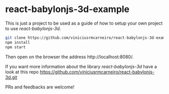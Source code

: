 # react-babylonjs-3d-example
This is just a project to be used as a guide of how to setup your own project to use *react-babylonjs-3d*.

```bash
git clone https://github.com/viniciusrmcarneiro/react-babylonjs-3d-example.git
npm install
npm start
```
Then open on the browser the address http://localhost:8080/.

If you want more information about the library *react-babylonjs-3d* have a look at this repo <https://github.com/viniciusrmcarneiro/react-babylonjs-3d.git>

PRs and feedbacks are welcome!